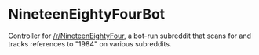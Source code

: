 # NineteenEightyFourBot

Controller for [/r/NineteenEightyFour](http://www.reddit.com/r/NineteenEightyFour/), a bot-run subreddit that scans for and tracks references to "1984" on various subreddits.

